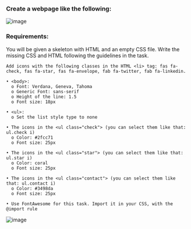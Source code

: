 ### Create a webpage like the following:

![image](https://github.com/nsinorov/SoftUniMainPath/assets/45227327/c570e5bc-a684-4bad-88f6-cdfd4ce55850)

### Requirements:

You will be given a skeleton with HTML and an empty CSS file. Write the missing CSS and HTML following the guidelines in the task.

    Add icons with the following classes in the HTML <li> tag: fas fa-check, fas fa-star, fas fa-envelope, fab fa-twitter, fab fa-linkedin.
  
    • <body>:
      o Font: Verdana, Geneva, Tahoma
      o Generic Font: sans-serif
      o Height of the line: 1.5
      o Font size: 18px
      
    • <ul>:
      o Set the list style type to none
      
    • The icons in the <ul class="check"> (you can select them like that: ul.check i)
      o Color: #2fcc71
      o Font size: 25px
      
    • The icons in the <ul class="star"> (you can select them like that: ul.star i)
      o Color: coral
      o Font size: 25px
      
    • The icons in the <ul class="contact"> (you can select them like that: ul.contact i)
      o Color: #3498da
      o Font size: 25px
      
    • Use FontAwesome for this task. Import it in your CSS, with the @import rule

![image](https://github.com/nsinorov/SoftUniMainPath/assets/45227327/01aa35c5-18f7-4b83-afa1-21fe0f72492e)
